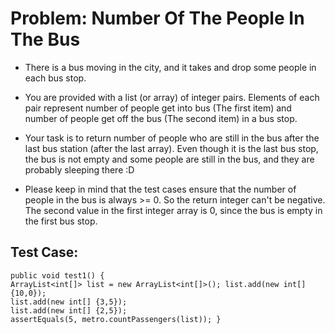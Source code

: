 # Problem: Number Of The People In The Bus

* There is a bus moving in the city, and it takes and drop some people in each bus stop.

* You are provided with a list (or array) of integer pairs. Elements of each pair represent number of people get into bus (The first item) and number of people get off the bus (The second item) in a bus stop.

* Your task is to return number of people who are still in the bus after the last bus station (after the last array). Even though it is the last bus stop, the bus is not empty and some people are still in the bus, and they are probably sleeping there :D

* Please keep in mind that the test cases ensure that the number of people in the bus is always >= 0. So the return integer can't be negative. The second value in the first integer array is 0, since the bus is empty in the first bus stop.

## Test Case:

```
public void test1() {
ArrayList<int[]> list = new ArrayList<int[]>(); list.add(new int[] {10,0});
list.add(new int[] {3,5});
list.add(new int[] {2,5});
assertEquals(5, metro.countPassengers(list)); }

